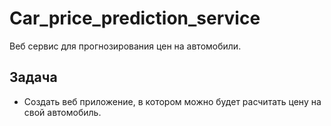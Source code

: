 # Car_price_prediction_service
Веб сервис для прогнозирования цен на автомобили.

## Задача
* Создать веб приложение, в котором можно будет расчитать цену на свой автомобиль.